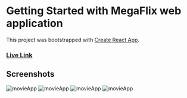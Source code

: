 # Getting Started with MegaFlix web application

This project was bootstrapped with [Create React App](https://github.com/facebook/create-react-app).

### [Live Link](https://saifmohamedo.github.io)

## Screenshots

![movieApp](https://i.ibb.co/SVg74pS/Screenshot-1.png)
![movieApp](https://i.ibb.co/Jd6wMBs/Screenshot-2.png)
![movieApp](https://i.ibb.co/42zC90F/Screenshot-3.png)
![movieApp](https://i.ibb.co/hB2pGhF/Screenshot-4.png)
